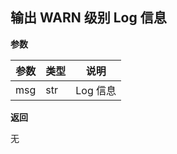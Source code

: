 ## 输出 WARN 级别 Log 信息<div id='log_warn'></div>

**参数**

| 参数 | 类型 | 说明     |
| ---- | ---- | -------- |
| msg  | str  | Log 信息 |

**返回**

无

## 